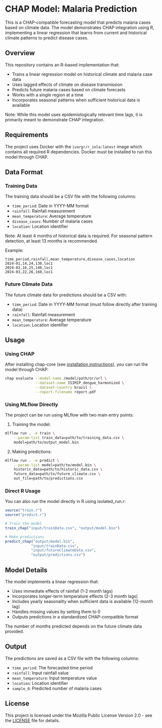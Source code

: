 # CHAP Model: Malaria Prediction

This is a CHAP-compatible forecasting model that predicts malaria cases based on climate data. The model demonstrates CHAP integration using R, implementing a linear regression that learns from current and historical climate patterns to predict disease cases.

## Overview

This repository contains an R-based implementation that:
- Trains a linear regression model on historical climate and malaria case data
- Uses lagged effects of climate on disease transmission
- Predicts future malaria cases based on climate forecasts
- Works with a single region at a time
- Incorporates seasonal patterns when sufficient historical data is available

Note: While this model uses epidemiologically relevant time lags, it is primarily meant to demonstrate CHAP integration.

## Requirements

The project uses Docker with the `ivargr/r_inla:latest` image which contains all required R dependencies. Docker must be installed to run this model through CHAP.

## Data Format

### Training Data
The training data should be a CSV file with the following columns:
- `time_period`: Date in YYYY-MM format
- `rainfall`: Rainfall measurement
- `mean_temperature`: Average temperature
- `disease_cases`: Number of malaria cases
- `location`: Location identifier

Note: At least 4 months of historical data is required. For seasonal pattern detection, at least 13 months is recommended.

Example:
```
time_period,rainfall,mean_temperature,disease_cases,location
2024-01,14,24,130,loc1
2024-02,16,25,140,loc1
2024-03,22,26,160,loc1
```

### Future Climate Data
The future climate data for predictions should be a CSV with:
- `time_period`: Date in YYYY-MM format (must follow directly after training data)
- `rainfall`: Rainfall measurement
- `mean_temperature`: Average temperature
- `location`: Location identifier

## Usage

### Using CHAP

After installing chap-core (see [installation instructions](https://github.com/dhis2-chap/chap-core)), you can run the model through CHAP:

```bash
chap evaluate --model-name /model/path/or/url \
              --dataset-name ISIMIP_dengue_harmonized \
              --dataset-country brazil \
              --report-filename report.pdf
```

### Using MLflow Directly

The project can be run using MLflow with two main entry points:

1. Training the model:
```bash
mlflow run . -e train \
    --param-list train_data=path/to/training_data.csv \
    model=path/to/output_model.bin
```

2. Making predictions:
```bash
mlflow run . -e predict \
    --param-list model=path/to/model.bin \
    historic_data=path/to/historic_data.csv \
    future_data=path/to/future_climate.csv \
    out_file=path/to/predictions.csv
```

### Direct R Usage

You can also run the model directly in R using isolated_run.r:

```r
source("train.r")
source("predict.r")

# Train the model
train_chap("input/trainData.csv", "output/model.bin")

# Make predictions
predict_chap("output/model.bin", 
            "input/trainData.csv", 
            "input/futureClimateData.csv", 
            "output/predictions.csv")
```

## Model Details

The model implements a linear regression that:
- Uses immediate effects of rainfall (1-2 month lags)
- Incorporates longer-term temperature effects (2-3 month lags)
- Includes yearly seasonality when sufficient data is available (12-month lag)
- Handles missing values by setting them to 0
- Outputs predictions in a standardized CHAP-compatible format

The number of months predicted depends on the future climate data provided.

## Output

The predictions are saved as a CSV file with the following columns:
- `time_period`: The forecasted time period
- `rainfall`: Input rainfall value
- `mean_temperature`: Input temperature value
- `location`: Location identifier
- `sample_0`: Predicted number of malaria cases

## License

This project is licensed under the Mozilla Public License Version 2.0 - see the [LICENSE](LICENSE) file for details.


